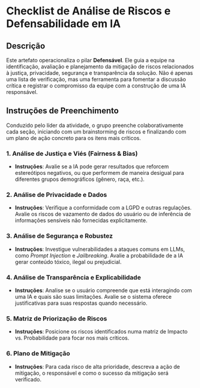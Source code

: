 # Checklist de Análise de Riscos e Defensabilidade em IA

## Descrição

Este artefato operacionaliza o pilar **Defensável**. Ele guia a equipe na identificação, avaliação e planejamento da mitigação de riscos relacionados à justiça, privacidade, segurança e transparência da solução. Não é apenas uma lista de verificação, mas uma ferramenta para fomentar a discussão crítica e registrar o compromisso da equipe com a construção de uma IA responsável.

## Instruções de Preenchimento

Conduzido pelo líder da atividade, o grupo preenche colaborativamente cada seção, iniciando com um brainstorming de riscos e finalizando com um plano de ação concreto para os itens mais críticos.

### 1. Análise de Justiça e Viés (Fairness & Bias)

- **Instruções**: Avalie se a IA pode gerar resultados que reforcem estereótipos negativos, ou que performem de maneira desigual para diferentes grupos demográficos (gênero, raça, etc.).

### 2. Análise de Privacidade e Dados

- **Instruções**: Verifique a conformidade com a LGPD e outras regulações. Avalie os riscos de vazamento de dados do usuário ou de inferência de informações sensíveis não fornecidas explicitamente.

### 3. Análise de Segurança e Robustez

- **Instruções**: Investigue vulnerabilidades a ataques comuns em LLMs, como *Prompt Injection* e *Jailbreaking*. Avalie a probabilidade de a IA gerar conteúdo tóxico, ilegal ou prejudicial.

### 4. Análise de Transparência e Explicabilidade

- **Instruções**: Analise se o usuário compreende que está interagindo com uma IA e quais são suas limitações. Avalie se o sistema oferece justificativas para suas respostas quando necessário.

### 5. Matriz de Priorização de Riscos

- **Instruções**: Posicione os riscos identificados numa matriz de Impacto vs. Probabilidade para focar nos mais críticos.

### 6. Plano de Mitigação

- **Instruções**: Para cada risco de alta prioridade, descreva a ação de mitigação, o responsável e como o sucesso da mitigação será verificado.
